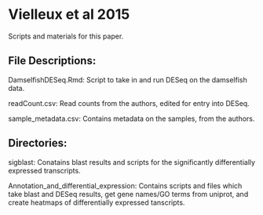 # Vielleux et al 2015

Scripts and materials for this paper.

## File Descriptions:

DamselfishDESeq.Rmd:
Script to take in and run DESeq on the damselfish data.

readCount.csv:
Read counts from the authors, edited for entry into DESeq.

sample_metadata.csv:
Contains metadata on the samples, from the authors.

## Directories:

sigblast:
Conatains blast results and scripts for the significantly differentially expressed transcripts.

Annotation_and_differential_expression:
Contains scripts and files which take blast and DESeq results, get gene names/GO terms from uniprot, and create heatmaps of differentially expressed tanscripts.
